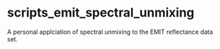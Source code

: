 # scripts_emit_spectral_unmixing
 A personal applciation of spectral unmixing to the EMIT reflectance data set.
